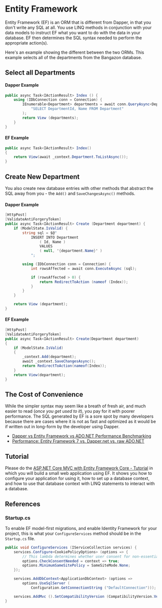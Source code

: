 # Entity Framework

Entity Framework (EF) is an ORM that is different from Dapper, in that you don't write any SQL at all. You use LINQ methods in conjunction with your data models to instruct EF what you want to do with the data in your database. EF then determines the SQL syntax needed to perform the appropriate action(s).

Here's an example showing the different between the two ORMs. This example selects all of the departments from the Bangazon database.

## Select all Departments

#### Dapper Example

```cs
public async Task<IActionResult> Index () {
    using (IDbConnection conn = Connection) {
        IEnumerable<Department> departments = await conn.QueryAsync<Department> (
            "SELECT DepartmentId, Name FROM Department"
        );
        return View (departments);
    }
}
```

#### EF Example

```cs
public async Task<IActionResult> Index()
{
    return View(await _context.Department.ToListAsync());
}
```

## Create New Department

You also create new database entries with other methods that abstract the SQL away from you - the `Add()` and `SaveChangesAsync()` methods.

#### Dapper Example

```cs
[HttpPost]
[ValidateAntiForgeryToken]
public async Task<IActionResult> Create (Department department) {
    if (ModelState.IsValid) {
        string sql = $@"
            INSERT INTO Department
                ( Id, Name )
                VALUES
                ( null, '{department.Name}' )
            ";

        using (IDbConnection conn = Connection) {
            int rowsAffected = await conn.ExecuteAsync (sql);

            if (rowsAffected > 0) {
                return RedirectToAction (nameof (Index));
            }
        }
    }

    return View (department);
}
```

#### EF Example

```cs
[HttpPost]
[ValidateAntiForgeryToken]
public async Task<IActionResult> Create(Department department)
{
    if (ModelState.IsValid)
    {
        _context.Add(department);
        await _context.SaveChangesAsync();
        return RedirectToAction(nameof(Index));
    }
    return View(department);
}
```

## The Cost of Convenience

While the simpler syntax may seem like a breath of fresh air, and much easier to read (_once you get used to it_), you pay for it with poorer performance. The SQL generated by EF is a sore spot by many developers because there are cases where it is not as fast and optimized as it would be if written out in long-form by the developer using Dapper.

* [Dapper vs Entity Framework vs ADO.NET Performance Benchmarking](https://www.exceptionnotfound.net/dapper-vs-entity-framework-vs-ado-net-performance-benchmarking/)
* [Performance: Entity Framework 7 vs. Dapper.net vs. raw ADO.NET](https://ppanyukov.github.io/2015/05/20/entity-framework-7-performance.html)

## Tutorial

Please do the [ASP.NET Core MVC with Entity Framework Core - Tutorial](https://docs.microsoft.com/en-us/aspnet/core/data/ef-mvc/intro?view=aspnetcore-2.1) in which you will build a small web application using EF. It shows you how to configure your application for using it, how to set up a database context, and how to use that database context with LINQ statements to interact with a database.

## References

### Startup.cs

To enable EF model-first migrations, and enable Identity Framework for your project, this is what your `ConfigureServices` method should be in the `Startup.cs` file.

```cs
public void ConfigureServices (IServiceCollection services) {
    services.Configure<CookiePolicyOptions> (options => {
        // This lambda determines whether user consent for non-essential cookies is needed for a given request.
        options.CheckConsentNeeded = context => true;
        options.MinimumSameSitePolicy = SameSiteMode.None;
    });

    services.AddDbContext<ApplicationDbContext> (options =>
        options.UseSqlServer (
            Configuration.GetConnectionString ("DefaultConnection")));

    services.AddMvc ().SetCompatibilityVersion (CompatibilityVersion.Version_2_1);
}
```
